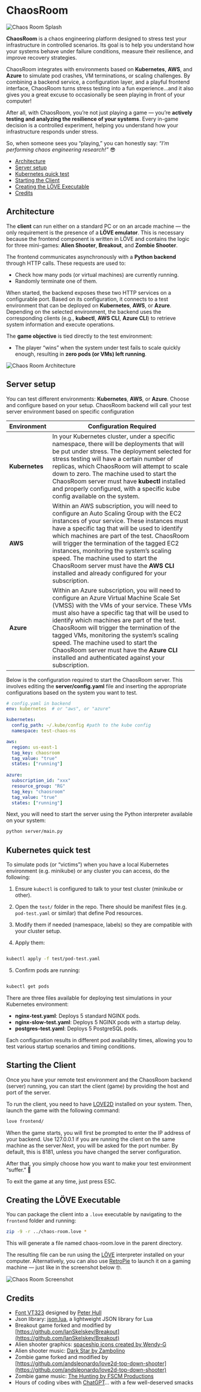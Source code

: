 # ChaosRoom

![Chaos Room Splash](assets/screen.jpg)

**ChaosRoom** is a chaos engineering platform designed to stress test your infrastructure in controlled scenarios. Its goal is to help you understand how your systems behave under failure conditions, measure their resilience, and improve recovery strategies.  

ChaosRoom integrates with environments based on **Kubernetes**, **AWS**, and **Azure** to simulate pod crashes, VM terminations, or scaling challenges.  By combining a backend service, a configuration layer, and a playful frontend interface, ChaosRoom turns stress testing into a fun experience…and it also gives you a great excuse to occasionally be seen playing in front of your computer!  

After all, with ChaosRoom, you’re not just playing a game — you’re **actively testing and analyzing the resilience of your systems**.  Every in-game decision is a controlled experiment, helping you understand how your infrastructure responds under stress.  

So, when someone sees you “playing,” you can honestly say: *“I’m performing chaos engineering research!”* 😎


- [Architecture](#architecture)  
- [Server setup](#server-setup)  
- [Kubernetes quick test](#kubernetes-quick-test)  
- [Starting the Client](#starting-the-client)  
- [Creating the LÖVE Executable](#creating-the-löve-executable)
- [Credits](#credits)

## Architecture

The **client** can run either on a standard PC or on an arcade machine — the only requirement is the presence of a **LÖVE emulator**. This is necessary because the frontend component is written in LÖVE and contains the logic for three mini-games: **Alien Shooter**, **Breakout**, and **Zombie Shooter**.

The frontend communicates asynchronously with a **Python backend** through HTTP calls. These requests are used to:

+ Check how many pods (or virtual machines) are currently running.
+ Randomly terminate one of them.

When started, the backend exposes these two HTTP services on a configurable port. Based on its configuration, it connects to a test environment that can be deployed on **Kubernetes**, **AWS**, or **Azure**. Depending on the selected environment, the backend uses the corresponding clients (e.g., **kubectl**, **AWS CLI**, **Azure CLI**) to retrieve system information and execute operations.

The **game objective** is tied directly to the test environment:

+ The player “wins” when the system under test fails to scale quickly enough, resulting in **zero pods (or VMs) left running**.

![Chaos Room Architecture](assets/architecture.svg)

## Server setup

You can test different environments: **Kubernetes**, **AWS**, or **Azure**. Choose and configure based on your setup. ChaosRoom backend will call your test server environment based on specific configuration

|  Environment| Configuration Required | 
|--|--|
| **Kubernetes** | In your Kubernetes cluster, under a specific namespace, there will be deployments that will be put under stress. The deployment selected for stress testing will have a certain number of replicas, which ChaosRoom will attempt to scale down to zero. The machine used to start the ChaosRoom server must have **kubectl** installed and properly configured, with a specific kube config available on the system.|
| **AWS** | Within an AWS subscription, you will need to configure an Auto Scaling Group with the EC2 instances of your service. These instances must have a specific tag that will be used to identify which machines are part of the test. ChaosRoom will trigger the termination of the tagged EC2 instances, monitoring the system’s scaling speed. The machine used to start the ChaosRoom server must have the **AWS CLI** installed and already configured for your subscription.|
| **Azure** | Within an Azure subscription, you will need to configure an Azure Virtual Machine Scale Set (VMSS) with the VMs of your service. These VMs must also have a specific tag that will be used to identify which machines are part of the test. ChaosRoom will trigger the termination of the tagged VMs, monitoring the system’s scaling speed. The machine used to start the ChaosRoom server must have the **Azure CLI** installed and authenticated against your subscription.|

Below is the configuration required to start the ChaosRoom server. This involves editing the **server/config.yaml** file and inserting the appropriate configurations based on the system you want to test.

```yaml
# config.yaml in backend
env: kubernetes  # or "aws", or "azure"

kubernetes:
  config_path: ~/.kube/config #path to the kube config
  namespace: test-chaos-ns    

aws:
  region: us-east-1
  tag_key: chaosroom
  tag_value: "true"
  states: ["running"]
  
azure:
  subscription_id: "xxx"
  resource_group: "RG"
  tag_key: "chaosroom"
  tag_value: "true"
  states: ["running"]
```

Next, you will need to start the server using the Python interpreter available on your system:

```bash
python server/main.py
```
 
  

## Kubernetes quick test

To simulate pods (or “victims”) when you have a local Kubernetes environment (e.g. minikube) or any cluster you can access, do the following:

1. Ensure `kubectl` is configured to talk to your test cluster (minikube or other).

2. Open the `test/` folder in the repo. There should be manifest files (e.g. `pod-test.yaml` or similar) that define Pod resources.

3. Modify them if needed (namespace, labels) so they are compatible with your cluster setup.

4. Apply them:

  

```bash

kubectl apply -f test/pod-test.yaml

```

  

5. Confirm pods are running:

  

```bash

kubectl get pods

```

There are three files available for deploying test simulations in your Kubernetes environment:

- **nginx-test.yaml**: Deploys 5 standard NGINX pods.  
- **nginx-slow-test.yaml**: Deploys 5 NGINX pods with a startup delay.  
- **postgres-test.yaml**: Deploys 5 PostgreSQL pods.  

Each configuration results in different pod availability times, allowing you to test various startup scenarios and timing conditions.  


  


## Starting the Client

  Once you have your remote test environment and the ChaosRoom backend (server) running, you can start the client (game) by providing the host and port of the server.  

To run the client, you need to have [LOVE2D](https://github.com/love2d/love) installed on your system. Then, launch the game with the following command:

```bash
love frontend/
```

When the game starts, you will first be prompted to enter the IP address of your backend. Use 127.0.0.1 if you are running the client on the same machine as the server.Next, you will be asked for the port number. By default, this is 8181, unless you have changed the server configuration.

After that, you simply choose how you want to make your test environment “suffer.” 🙂

To exit the game at any time, just press ESC.

  

## Creating the LÖVE Executable

You can package the client into a `.love` executable by navigating to the `frontend` folder and running:

```bash
zip -9 -r ../chaos-room.love *
```

This will generate a file named chaos-room.love in the parent directory.

The resulting file can be run using the [LÖVE](https://github.com/love2d/love) interpreter installed on your computer.
Alternatively, you can also use [RetroPie](https://retropie.org.uk/docs/Love/) to launch it on a gaming machine — just like in the screenshot below 🤓.

![Chaos Room Screenshot](assets/screenshot.png)

## Credits

- [Font VT323](https://fonts.google.com/specimen/VT323/) designed by [Peter Hull](https://fonts.google.com/?query=Peter%20Hull)
- Json library: [json.lua](https://github.com/rxi/json.lua), a lightweight JSON library for Lua
- Breakout game forked and modified by [https://github.com/IanSkelskey/Breakout](https://github.com/IanSkelskey/Breakout)
- Alien shooter graphics: [spaceship icons created by Wendy-G](https://www.flaticon.com/free-icons/spaceship)
- Alien shooter music: [Dark Star by Zambolino](https://www.free-stock-music.com/zambolino-dark-star.html)
- Zombie game forked and modified by [https://github.com/andsleonardo/love2d-top-down-shooter](https://github.com/andsleonardo/love2d-top-down-shooter)
- Zombie game music: [The Hunting by FSCM Productions](https://fscmproductions.bandcamp.com)
- Hours of coding vibes with [ChatGPT](https://chatgpt.com/)… with a few well-deserved smacks 

